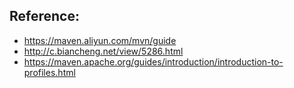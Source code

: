 ## Reference:
- https://maven.aliyun.com/mvn/guide
- http://c.biancheng.net/view/5286.html
- https://maven.apache.org/guides/introduction/introduction-to-profiles.html
